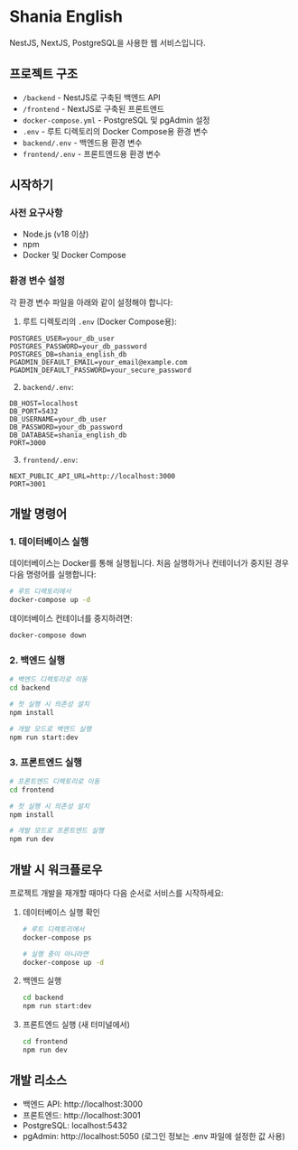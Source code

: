 # Shania English

NestJS, NextJS, PostgreSQL을 사용한 웹 서비스입니다.

## 프로젝트 구조

- `/backend` - NestJS로 구축된 백엔드 API
- `/frontend` - NextJS로 구축된 프론트엔드
- `docker-compose.yml` - PostgreSQL 및 pgAdmin 설정
- `.env` - 루트 디렉토리의 Docker Compose용 환경 변수
- `backend/.env` - 백엔드용 환경 변수
- `frontend/.env` - 프론트엔드용 환경 변수

## 시작하기

### 사전 요구사항

- Node.js (v18 이상)
- npm
- Docker 및 Docker Compose

### 환경 변수 설정

각 환경 변수 파일을 아래와 같이 설정해야 합니다:

1. 루트 디렉토리의 `.env` (Docker Compose용):
```
POSTGRES_USER=your_db_user
POSTGRES_PASSWORD=your_db_password
POSTGRES_DB=shania_english_db
PGADMIN_DEFAULT_EMAIL=your_email@example.com
PGADMIN_DEFAULT_PASSWORD=your_secure_password
```

2. `backend/.env`:
```
DB_HOST=localhost
DB_PORT=5432
DB_USERNAME=your_db_user
DB_PASSWORD=your_db_password
DB_DATABASE=shania_english_db
PORT=3000
```

3. `frontend/.env`:
```
NEXT_PUBLIC_API_URL=http://localhost:3000
PORT=3001
```

## 개발 명령어

### 1. 데이터베이스 실행

데이터베이스는 Docker를 통해 실행됩니다. 처음 실행하거나 컨테이너가 중지된 경우 다음 명령어를 실행합니다:

```bash
# 루트 디렉토리에서
docker-compose up -d
```

데이터베이스 컨테이너를 중지하려면:

```bash
docker-compose down
```

### 2. 백엔드 실행

```bash
# 백엔드 디렉토리로 이동
cd backend

# 첫 실행 시 의존성 설치
npm install

# 개발 모드로 백엔드 실행
npm run start:dev
```

### 3. 프론트엔드 실행

```bash
# 프론트엔드 디렉토리로 이동
cd frontend

# 첫 실행 시 의존성 설치
npm install

# 개발 모드로 프론트엔드 실행
npm run dev
```

## 개발 시 워크플로우

프로젝트 개발을 재개할 때마다 다음 순서로 서비스를 시작하세요:

1. 데이터베이스 실행 확인
   ```bash
   # 루트 디렉토리에서
   docker-compose ps
   
   # 실행 중이 아니라면
   docker-compose up -d
   ```

2. 백엔드 실행
   ```bash
   cd backend
   npm run start:dev
   ```

3. 프론트엔드 실행 (새 터미널에서)
   ```bash
   cd frontend
   npm run dev
   ```

## 개발 리소스

- 백엔드 API: http://localhost:3000
- 프론트엔드: http://localhost:3001
- PostgreSQL: localhost:5432
- pgAdmin: http://localhost:5050 (로그인 정보는 .env 파일에 설정한 값 사용) 